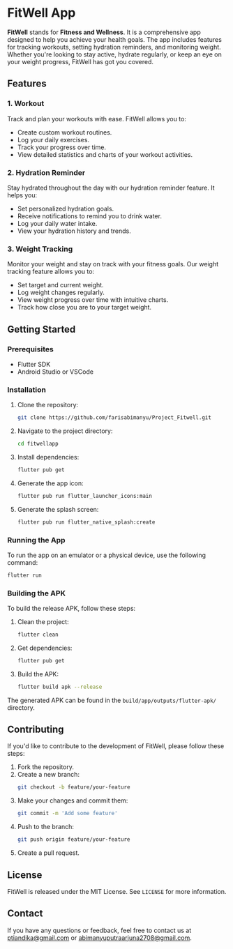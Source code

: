 # FitWell App

**FitWell** stands for **Fitness and Wellness**. It is a comprehensive app designed to help you achieve your health goals. The app includes features for tracking workouts, setting hydration reminders, and monitoring weight. Whether you're looking to stay active, hydrate regularly, or keep an eye on your weight progress, FitWell has got you covered.

## Features

### 1. Workout
Track and plan your workouts with ease. FitWell allows you to:
- Create custom workout routines.
- Log your daily exercises.
- Track your progress over time.
- View detailed statistics and charts of your workout activities.

### 2. Hydration Reminder
Stay hydrated throughout the day with our hydration reminder feature. It helps you:
- Set personalized hydration goals.
- Receive notifications to remind you to drink water.
- Log your daily water intake.
- View your hydration history and trends.

### 3. Weight Tracking
Monitor your weight and stay on track with your fitness goals. Our weight tracking feature allows you to:
- Set target and current weight.
- Log weight changes regularly.
- View weight progress over time with intuitive charts.
- Track how close you are to your target weight.

## Getting Started

### Prerequisites
- Flutter SDK
- Android Studio or VSCode

### Installation
1. Clone the repository:
    ```sh
    git clone https://github.com/farisabimanyu/Project_Fitwell.git
    ```
2. Navigate to the project directory:
    ```sh
    cd fitwellapp
    ```
3. Install dependencies:
    ```sh
    flutter pub get
    ```
4. Generate the app icon:
    ```sh
    flutter pub run flutter_launcher_icons:main
    ```
5. Generate the splash screen:
    ```sh
    flutter pub run flutter_native_splash:create
    ```

### Running the App
To run the app on an emulator or a physical device, use the following command:
```sh
flutter run
```

### Building the APK
To build the release APK, follow these steps:
1. Clean the project:
    ```sh
    flutter clean
    ```
2. Get dependencies:
    ```sh
    flutter pub get
    ```
3. Build the APK:
    ```sh
    flutter build apk --release
    ```

The generated APK can be found in the `build/app/outputs/flutter-apk/` directory.

## Contributing
If you'd like to contribute to the development of FitWell, please follow these steps:
1. Fork the repository.
2. Create a new branch:
    ```sh
    git checkout -b feature/your-feature
    ```
3. Make your changes and commit them:
    ```sh
    git commit -m 'Add some feature'
    ```
4. Push to the branch:
    ```sh
    git push origin feature/your-feature
    ```
5. Create a pull request.

## License
FitWell is released under the MIT License. See `LICENSE` for more information.

## Contact
If you have any questions or feedback, feel free to contact us at ptiandika@gmail.com or abimanyuputraarjuna2708@gmail.com.